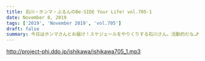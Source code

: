 ```yaml
---
title: 石川・ホンマ・ぶるんのBe-SIDE Your Life! vol.705-1
date: November 8, 2019
tags: ['2019', 'November 2019', 'vol.705']
draft: false
summary: 今日はホンマさんとお届け！スケジュールをやりくりする石川さん。活動的だな…MIURA
---
```


http://project-phi.ddo.jp/ishikawa/ishikawa705_1.mp3